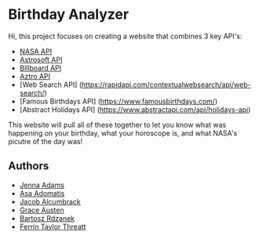 # Birthday Analyzer

Hi, this project focuses on creating a website that combines 3 key API's:

 - [NASA API](https://api.nasa.gov/)
 - [Astrosoft API](http://docs.innovativeastrosolutions.com/)
 - [Billboard API](www.google.com)
 - [Aztro API](https://rapidapi.com/sameer.kumar/api/aztro)
 - [Web Search API] (https://rapidapi.com/contextualwebsearch/api/web-search/)
 - [Famous Birthdays API] (https://www.famousbirthdays.com/)
 - [Abstract Holidays API] (https://www.abstractapi.com/api/holidays-api)
 

This website will pull all of these together to let you know what was happening on your birthday, what your horoscope is, and what NASA's picutre of the day was!
## Authors

- [Jenna Adams](https://www.github.com/jen000)
- [Asa Adomatis](https://www.github.com/AsaAdomatis)
- [Jacob Alcumbrack](https://www.github.com/jacobalcu)
- [Grace Austen](https://www.github.com/Grace-Austen)
- [Bartosz Rdzanek](https://www.github.com/BartoszRdzanek)
- [Ferrin Taylor Threatt](https://www.github.com/ferrinthreatt)
